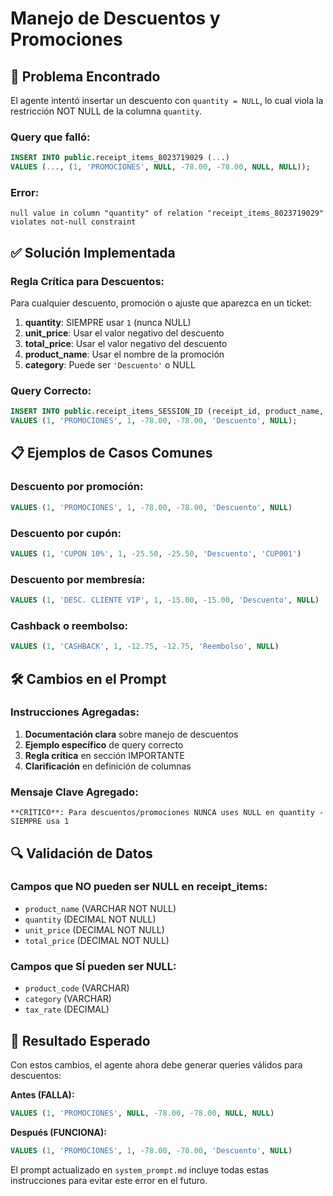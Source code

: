 # Manejo de Descuentos y Promociones

## 🚨 Problema Encontrado
El agente intentó insertar un descuento con `quantity = NULL`, lo cual viola la restricción NOT NULL de la columna `quantity`.

### Query que falló:
```sql
INSERT INTO public.receipt_items_8023719029 (...) 
VALUES (..., (1, 'PROMOCIONES', NULL, -78.00, -78.00, NULL, NULL));
```

### Error:
```
null value in column "quantity" of relation "receipt_items_8023719029" violates not-null constraint
```

## ✅ Solución Implementada

### **Regla Crítica para Descuentos:**
Para cualquier descuento, promoción o ajuste que aparezca en un ticket:

1. **quantity**: SIEMPRE usar `1` (nunca NULL)
2. **unit_price**: Usar el valor negativo del descuento
3. **total_price**: Usar el valor negativo del descuento  
4. **product_name**: Usar el nombre de la promoción
5. **category**: Puede ser `'Descuento'` o NULL

### **Query Correcto:**
```sql
INSERT INTO public.receipt_items_SESSION_ID (receipt_id, product_name, quantity, unit_price, total_price, category, product_code) 
VALUES (1, 'PROMOCIONES', 1, -78.00, -78.00, 'Descuento', NULL);
```

## 📋 Ejemplos de Casos Comunes

### **Descuento por promoción:**
```sql
VALUES (1, 'PROMOCIONES', 1, -78.00, -78.00, 'Descuento', NULL)
```

### **Descuento por cupón:**
```sql
VALUES (1, 'CUPON 10%', 1, -25.50, -25.50, 'Descuento', 'CUP001')
```

### **Descuento por membresía:**
```sql
VALUES (1, 'DESC. CLIENTE VIP', 1, -15.00, -15.00, 'Descuento', NULL)
```

### **Cashback o reembolso:**
```sql
VALUES (1, 'CASHBACK', 1, -12.75, -12.75, 'Reembolso', NULL)
```

## 🛠️ Cambios en el Prompt

### **Instrucciones Agregadas:**
1. **Documentación clara** sobre manejo de descuentos
2. **Ejemplo específico** de query correcto
3. **Regla crítica** en sección IMPORTANTE
4. **Clarificación** en definición de columnas

### **Mensaje Clave Agregado:**
```
**CRÍTICO**: Para descuentos/promociones NUNCA uses NULL en quantity - SIEMPRE usa 1
```

## 🔍 Validación de Datos

### **Campos que NO pueden ser NULL en receipt_items:**
- `product_name` (VARCHAR NOT NULL)
- `quantity` (DECIMAL NOT NULL) 
- `unit_price` (DECIMAL NOT NULL)
- `total_price` (DECIMAL NOT NULL)

### **Campos que SÍ pueden ser NULL:**
- `product_code` (VARCHAR)
- `category` (VARCHAR)
- `tax_rate` (DECIMAL)

## 🎯 Resultado Esperado

Con estos cambios, el agente ahora debe generar queries válidos para descuentos:

**Antes (FALLA):**
```sql
VALUES (1, 'PROMOCIONES', NULL, -78.00, -78.00, NULL, NULL)
```

**Después (FUNCIONA):**
```sql
VALUES (1, 'PROMOCIONES', 1, -78.00, -78.00, 'Descuento', NULL)
```

El prompt actualizado en `system_prompt.md` incluye todas estas instrucciones para evitar este error en el futuro.